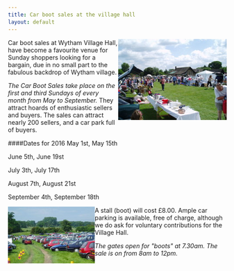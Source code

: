 ```yaml
---
title: Car boot sales at the village hall
layout: default
---
```


<img align="right" src="images/carboot1.jpg"/>
Car boot sales at Wytham Village Hall, have become a favourite venue for Sunday shoppers looking
for a bargain, due in no small part to the fabulous backdrop of Wytham village.

*The Car Boot Sales take place on the first and third Sundays of every month from May to
September.* They attract hoards of enthusiastic sellers and buyers. The sales can attract nearly
200 sellers, and a car park full of buyers.  

####Dates for 2016
May 1st,      May 15th                                                 

June 5th,       June 19st    

July  3th,       July   17th

August 7th,     August   21st 

September   4th,     September  18th

<img align="left" src="images/carboot2.jpg"/>
A stall (boot) will cost £8.00. Ample car parking is available, free of charge, although we do ask
for voluntary contributions for the Village Hall.

*The gates open for "boots" at 7.30am. The sale is on from 8am to 12pm.*











